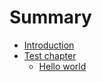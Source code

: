 # Summary

* [Introduction](README.md)
* [Test chapter](Test/Hello.md)
    * [Hello world](Test/Hello.md)

